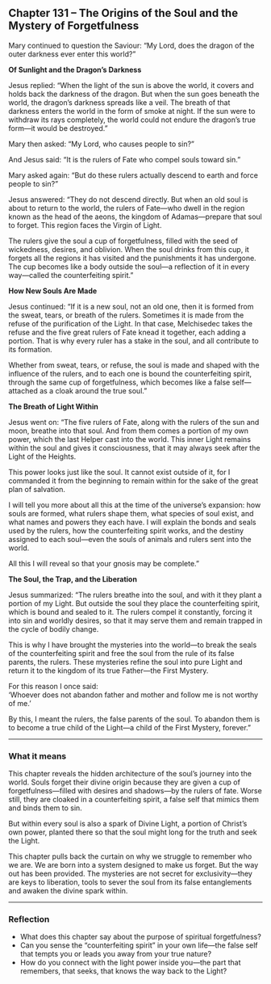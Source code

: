 ## Chapter 131 – The Origins of the Soul and the Mystery of Forgetfulness

Mary continued to question the Saviour: “My Lord, does the dragon of the outer darkness ever enter this world?”

**Of Sunlight and the Dragon’s Darkness**

Jesus replied: “When the light of the sun is above the world, it covers and holds back the darkness of the dragon. But when the sun goes beneath the world, the dragon’s darkness spreads like a veil. The breath of that darkness enters the world in the form of smoke at night. If the sun were to withdraw its rays completely, the world could not endure the dragon’s true form—it would be destroyed.”

Mary then asked: “My Lord, who causes people to sin?”

And Jesus said: “It is the rulers of Fate who compel souls toward sin.”

Mary asked again: “But do these rulers actually descend to earth and force people to sin?”

Jesus answered: “They do not descend directly. But when an old soul is about to return to the world, the rulers of Fate—who dwell in the region known as the head of the aeons, the kingdom of Adamas—prepare that soul to forget. This region faces the Virgin of Light.

The rulers give the soul a cup of forgetfulness, filled with the seed of wickedness, desires, and oblivion. When the soul drinks from this cup, it forgets all the regions it has visited and the punishments it has undergone. The cup becomes like a body outside the soul—a reflection of it in every way—called the counterfeiting spirit.”

**How New Souls Are Made**

Jesus continued: “If it is a new soul, not an old one, then it is formed from the sweat, tears, or breath of the rulers. Sometimes it is made from the refuse of the purification of the Light. In that case, Melchisedec takes the refuse and the five great rulers of Fate knead it together, each adding a portion. That is why every ruler has a stake in the soul, and all contribute to its formation.

Whether from sweat, tears, or refuse, the soul is made and shaped with the influence of the rulers, and to each one is bound the counterfeiting spirit, through the same cup of forgetfulness, which becomes like a false self—attached as a cloak around the true soul.”

**The Breath of Light Within**

Jesus went on: “The five rulers of Fate, along with the rulers of the sun and moon, breathe into that soul. And from them comes a portion of my own power, which the last Helper cast into the world. This inner Light remains within the soul and gives it consciousness, that it may always seek after the Light of the Heights.

This power looks just like the soul. It cannot exist outside of it, for I commanded it from the beginning to remain within for the sake of the great plan of salvation.

I will tell you more about all this at the time of the universe’s expansion: how souls are formed, what rulers shape them, what species of soul exist, and what names and powers they each have. I will explain the bonds and seals used by the rulers, how the counterfeiting spirit works, and the destiny assigned to each soul—even the souls of animals and rulers sent into the world.

All this I will reveal so that your gnosis may be complete.”

**The Soul, the Trap, and the Liberation**

Jesus summarized: “The rulers breathe into the soul, and with it they plant a portion of my Light. But outside the soul they place the counterfeiting spirit, which is bound and sealed to it. The rulers compel it constantly, forcing it into sin and worldly desires, so that it may serve them and remain trapped in the cycle of bodily change.

This is why I have brought the mysteries into the world—to break the seals of the counterfeiting spirit and free the soul from the rule of its false parents, the rulers. These mysteries refine the soul into pure Light and return it to the kingdom of its true Father—the First Mystery.

For this reason I once said:  
‘Whoever does not abandon father and mother and follow me is not worthy of me.’

By this, I meant the rulers, the false parents of the soul. To abandon them is to become a true child of the Light—a child of the First Mystery, forever.”

---

### What it means

This chapter reveals the hidden architecture of the soul’s journey into the world. Souls forget their divine origin because they are given a cup of forgetfulness—filled with desires and shadows—by the rulers of fate. Worse still, they are cloaked in a counterfeiting spirit, a false self that mimics them and binds them to sin.

But within every soul is also a spark of Divine Light, a portion of Christ’s own power, planted there so that the soul might long for the truth and seek the Light.

This chapter pulls back the curtain on why we struggle to remember who we are. We are born into a system designed to make us forget. But the way out has been provided. The mysteries are not secret for exclusivity—they are keys to liberation, tools to sever the soul from its false entanglements and awaken the divine spark within.

---

### Reflection

* What does this chapter say about the purpose of spiritual forgetfulness?
* Can you sense the “counterfeiting spirit” in your own life—the false self that tempts you or leads you away from your true nature?
* How do you connect with the light power inside you—the part that remembers, that seeks, that knows the way back to the Light?
